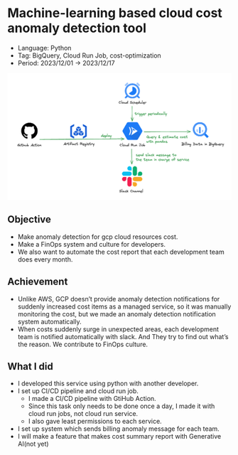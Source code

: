 # Machine-learning based cloud cost anomaly detection tool

- Language: Python
- Tag: BigQuery, Cloud Run Job, cost-optimization
- Period: 2023/12/01 → 2023/12/17

![Untitled](./images/Untitled.png)

## Objective

- Make anomaly detection for gcp cloud resources cost.
- Make a FinOps system and culture for developers.
- We also want to automate the cost report that each development team does every month.

## Achievement

- Unlike AWS, GCP doesn’t provide anomaly detection notifications for suddenly increased cost items as a managed service, so it was manually monitoring the cost, but we made an anomaly detection notification system automatically.
- When costs suddenly surge in unexpected areas, each development team is notified automatically with slack. And They try to find out what’s the reason. We contribute to FinOps culture.

## What I did

- I developed this service using python with another developer.
- I set up CI/CD pipeline and cloud run job.
  - I made a CI/CD pipeline with GtiHub Action.
  - Since this task only needs to be done once a day, I made it with cloud run jobs, not cloud run service.
  - I also gave least permissions to each service.
- I set up system which sends billing anomaly message for each team.
- I will make a feature that makes cost summary report with Generative AI(not yet)
